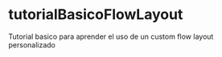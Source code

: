 # tutorialBasicoFlowLayout
Tutorial basico para aprender el uso de un custom flow layout personalizado
